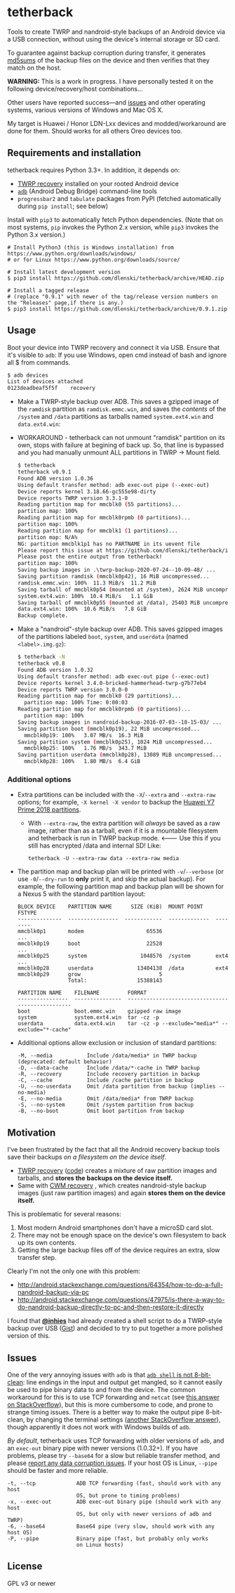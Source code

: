# tetherback

Tools to create TWRP and nandroid-style backups of an Android device via a USB connection,
without using the device's internal storage or SD card.

To guarantee against backup corruption during transfer, it generates
[md5sums](https://en.wikipedia.org/wiki/md5sum) of the backup files on
the device and then verifies that they match on the host.

**WARNING:** This is a work in progress. I have personally tested it on the
following device/recovery/host combinations…

Other users have reported success—and
[issues](https://github.com/dlenski/tetherback/issues?q=is%3Aissue+is%3Aclosed)
and other operating
systems, various versions of Windows and Mac OS X.

My target is Huawei / Honor LDN-Lxx devices and modded/workaround are done for them. Should works for all others Oreo devices too.

## Requirements and installation

tetherback requires Python 3.3+. In addition, it depends on:

* [TWRP recovery](https://twrp.me/) installed on your rooted Android device
* [`adb`](https://en.wikipedia.org/wiki/Android_software_development#ADB) (Android Debug Bridge) command-line tools
* `progressbar2` and `tabulate` packages from PyPI (fetched automatically during `pip install`; see below)

Install with `pip3` to automatically fetch Python dependencies. (Note that on most systems, `pip` invokes
the Python 2.x version, while `pip3` invokes the Python 3.x version.)

```
# Install Python3 (this is Windows installation) from https://www.python.org/downloads/windows/
# or for Linux https://www.python.org/downloads/source/

# Install latest development version
$ pip3 install https://github.com/dlenski/tetherback/archive/HEAD.zip

# Install a tagged release
# (replace "0.9.1" with newer of the tag/release version numbers on the "Releases" page,if there is any.)
$ pip3 install https://github.com/dlenski/tetherback/archive/0.9.1.zip
```

## Usage

Boot your device into TWRP recovery and connect it via USB. Ensure that it's visible to `adb`:
If you use Windows, open cmd instead of bash and ignore all $ from commands.

```bash 
$ adb devices
List of devices attached
0123deadbeaf5f5f	recovery
```

* Make a TWRP-style backup over ADB. This saves a gzipped image of the
  `ramdisk` partition as `ramdisk.emmc.win`,
   and saves the *contents* of the
  `/system` and `/data` partitions as tarballs named
  `system.ext4.win` and `data.ext4.win`:
  
* WORKAROUND - tetherback can not unmount "ramdisk" partition on its own, stops with failure at begining of back up.
               So, that line is bypassed and you had manually unmount ALL partitions in TWRP -> Mount field.

    ```bash
    $ tetherback
    tetherback v0.9.1
    Found ADB version 1.0.36
    Using default transfer method: adb exec-out pipe (--exec-out)
    Device reports kernel 3.18.66-gc555e98-dirty
    Device reports TWRP version 3.3.1-0
    Reading partition map for mmcblk0 (55 partitions)...
    partition map: 100%
    Reading partition map for mmcblk0rpmb (0 partitions)...
    partition map: 100%
    Reading partition map for mmcblk1 (1 partitions)...
    partition map: N/A%
    NG: partition mmcblk1p1 has no PARTNAME in its uevent file
    Please report this issue at https://github.com/dlenski/tetherback/issues
    Please post the entire output from tetherback!
    partition map: 100%
    Saving backup images in .\twrp-backup-2020-07-24--10-09-48/ ...
    Saving partition ramdisk (mmcblk0p42), 16 MiB uncompressed...
    ramdisk.emmc.win: 100%  11.3 MiB/s  11.2 MiB
    Saving tarball of mmcblk0p54 (mounted at /system), 2624 MiB uncompressed...
    system.ext4.win: 100%  10.4 MiB/s   1.1 GiB
    Saving tarball of mmcblk0p55 (mounted at /data), 25403 MiB uncompressed...
    data.ext4.win: 100%  10.6 MiB/s   7.8 GiB
    Backup complete.
    ```

* Make a "nandroid"-style backup over ADB. This saves gzipped images
  of the partitions labeled `boot`, `system`, and `userdata` (named
  `<label>.img.gz`):

    ```bash
    $ tetherback -N
    tetherback v0.8
    Found ADB version 1.0.32
    Using default transfer method: adb exec-out pipe (--exec-out)
    Device reports kernel 3.4.0-bricked-hammerhead-twrp-g7b77eb4
    Device reports TWRP version 3.0.0-0
    Reading partition map for mmcblk0 (29 partitions)...
      partition map: 100% Time: 0:00:03
    Reading partition map for mmcblk0rpmb (0 partitions)...
      partition map: 100%
    Saving backup images in nandroid-backup-2016-07-03--18-15-03/ ...
    Saving partition boot (mmcblk0p19), 22 MiB uncompressed...
      mmcblk0p19: 100%   3.07 MB/s  16.3 MiB
    Saving partition system (mmcblk0p25), 1024 MiB uncompressed...
      mmcblk0p25: 100%   1.76 MB/s  343.7 MiB
    Saving partition userdata (mmcblk0p28), 13089 MiB uncompressed...
      mmcblk0p28: 100%   1.80 MB/s  6.4 GiB
    ```

### Additional options

* Extra partitions can be included with the `-X`/`--extra` and `--extra-raw`
  options; for example, `-X kernel -X vendor` to backup the
  [Huawei Y7 Prime 2018 partitions](https://github.com/adeii/huawei_london_twrp/blob/omni-7.1/recovery/root/etc/recovery.fstab).

    * With `--extra-raw`, the extra partition will *always* be saved as a raw image, rather than as a tarball, even if it is a
      mountable filesystem and tetherback is run in TWRP backup mode. <--- Use this if you still has encrypted /data and internal SD! Like: 
      
          tetherback -U --extra-raw data --extra-raw media

* The partition map and backup plan will be printed with
  `-v`/`--verbose` (or use `-0`/`--dry-run` to **only** print it, and
  skip the actual backup). For example, the following partition map
  and backup plan will be shown for a Nexus 5 with the standard
  partition layout:

    ```
    BLOCK DEVICE    PARTITION NAME      SIZE (KiB)  MOUNT POINT    FSTYPE
    --------------  ----------------  ------------  -------------  --------
    mmcblk0p1       modem                    65536
    ...
    mmcblk0p19      boot                     22528
    ...
    mmcblk0p25      system                 1048576  /system        ext4
    ...
    mmcblk0p28      userdata              13404138  /data          ext4
    mmcblk0p29      grow                         5
                    Total:                15388143

    PARTITION NAME    FILENAME         FORMAT
    ----------------  ---------------  -------------------------------------------------
    boot              boot.emmc.win    gzipped raw image
    system            system.ext4.win  tar -cz -p
    userdata          data.ext4.win    tar -cz -p --exclude="media*" --exclude="*-cache"
    ```

* Additional options allow exclusion or inclusion of standard partitions:

    ```
    -M, --media           Include /data/media* in TWRP backup (deprecated: default behavior)
    -D, --data-cache      Include /data/*-cache in TWRP backup
    -R, --recovery        Include recovery partition in backup
    -C, --cache           Include /cache partition in backup
    -U, --no-userdata     Omit /data partition from backup (implies --no-media)
    -E, --no-media        Omit /data/media* from TWRP backup
    -S, --no-system       Omit /system partition from backup
    -B, --no-boot         Omit boot partition from backup
    ```

## Motivation

I've been frustrated by the fact that all the Android recovery backup
tools save their backups _on a filesystem on the device itself_.

* [TWRP recovery](https://twrp.me/)
  ([code](https://github.com/omnirom/android_bootable_recovery))
  creates a mixture of raw partition images and tarballs, and **stores
  the backups on the device itself.**
* Same with [CWM recovery](http://clockworkmod.com/rommanager) , which
  creates nandroid-style backup images (just raw partition images) and
  again **stores them on the device itself.**

This is problematic for several reasons:

1. Most modern Android smartphones don't have a microSD card slot.
2. There may not be enough space on the device's own filesystem to back up its own contents.
3. Getting the large backup files off of the device requires an extra, slow transfer step.

Clearly I'm not the only one with this problem:

* http://android.stackexchange.com/questions/64354/how-to-do-a-full-nandroid-backup-via-pc
* http://android.stackexchange.com/questions/47975/is-there-a-way-to-do-nandroid-backup-directly-to-pc-and-then-restore-it-directly

I found that [**@inhies**](https://github.com/inhies) had already
created a shell script to do a TWRP-style backup over USB
([Gist](https://gist.github.com/inhies/5069663)) and decided to try to
put together a more polished version of this.

## Issues

One of the very annoying issues with `adb` is that
[`adb shell` is not 8-bit-clean](http://stackoverflow.com/questions/13578416):
line endings in the input and output get mangled, so it cannot easily
be used to pipe binary data to and from the device. The common
workaround for this is to use TCP forwarding and `netcat` (see
[this answer on StackOverflow](http://stackoverflow.com/a/34216105/20789)),
but this is more cumbersome to code, and prone to strange timing
issues. There is a better way to make the output pipe 8-bit-clean, by
changing the terminal settings
([another StackOverflow answer](http://stackoverflow.com/a/20141481/20789)),
though apparently it does not work with Windows builds of `adb`.

*By default*, tetherback uses TCP forwarding with older versions of `adb`, and an `exec-out` binary pipe with newer versions (1.0.32+).
If you have problems, please try
`--base64` for a slow but reliable transfer method, and please
[report any data corruption issues](http://github.com/dlenski/tetherback/issues). If
your host OS is Linux, `--pipe` should be faster and more reliable.

  ```
  -t, --tcp             ADB TCP forwarding (fast, should work with any host
                        OS, but prone to timing problems)
  -x, --exec-out        ADB exec-out binary pipe (should work with any host
                        OS, but only with newer versions of adb and TWRP)
  -6, --base64          Base64 pipe (very slow, should work with any host OS)
  -P, --pipe            Binary pipe (fast, but probably only works
                        on Linux hosts)
  ```


## License

GPL v3 or newer
